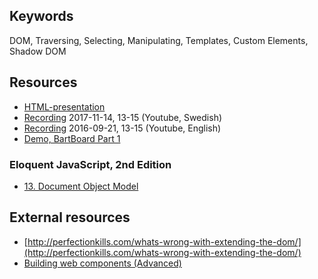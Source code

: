 ## Keywords
DOM, Traversing, Selecting, Manipulating, Templates, Custom Elements, Shadow DOM

## Resources
- [HTML-presentation](https://rawgit.com/CS-LNU-Learning-Objects/client-side-javascript/master/lectures/02-dom/index.html)
- [Recording](https://youtu.be/KVMlTQdOMbw) 2017-11-14, 13-15 (Youtube, Swedish)
- [Recording](https://youtu.be/vek2dwPV4Lw) 2016-09-21, 13-15 (Youtube, English)
- [Demo, BartBoard Part 1](https://youtu.be/jBLruMu5pOs)

### Eloquent JavaScript, 2nd Edition

- [13. Document Object Model](http://eloquentjavascript.net/13_dom.html)

## External resources
* [http://perfectionkills.com/whats-wrong-with-extending-the-dom/](http://perfectionkills.com/whats-wrong-with-extending-the-dom/)
* [Building web components (Advanced)](https://developers.google.com/web/fundamentals/web-components/)
